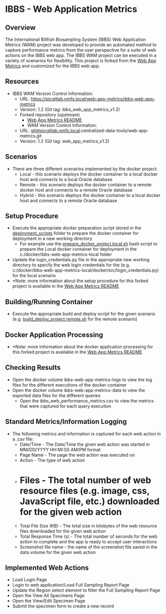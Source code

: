 # IBBS - Web Application Metrics

## Overview
The International Billfish Biosampling System (IBBS) Web Application Metrics (WAM) project was developed to provide an automated method to capture performance metrics from the user perspective for a suite of web  actions on the IBBS web app.  The IBBS WAM project can be executed in a variety of scenarios for flexibility.  This project is forked from the [Web App Metrics](https://picgitlab.nmfs.local/centralized-data-tools/web-app-metrics) and customized for the IBBS web app.  

## Resources
-   IBBS WAM Version Control Information:
    -   URL: https://picgitlab.nmfs.local/web-app-metrics/ibbs-web-app-metrics
    -   Version: 1.2 (Git tag: ibbs_web_app_metrics_v1.2)
    -   Forked repository (upstream)
        -   [Web App Metrics README](https://picgitlab.nmfs.local/centralized-data-tools/web-app-metrics/-/blob/main/README.md?ref_type=heads)
        -   WAM Version Control Information:
    -   URL: git@picgitlab.nmfs.local:centralized-data-tools/web-app-metrics.git
    -   Version: 1.2 (Git tag: web_app_metrics_v1.2)

## Scenarios
-   There are three different scenarios implemented by the docker project:
    -   Local - this scenario deploys the docker container to a local docker host and connects to a local Oracle database
    -   Remote - this scenario deploys the docker container to a remote docker host and connects to a remote Oracle database
    -   Hybrid - this scenario deploys the docker container to a local docker host and connects to a remote Oracle database

## Setup Procedure
-   Execute the appropriate docker preparation script stored in the [deployment_scripts](./deployment_scripts) folder to prepare the docker container for deployment in a new working directory
    -   For example use the [prepare_docker_project.local.sh](./deployment_scripts/prepare_docker_project.local.sh) bash script to prepare the Local docker container for deployment in the c:/docker/ibbs-web-app-metrics-local folder
-   Update the login_credentials.py file in the appropriate new working directory to specify the web login credentials for the (e.g. c:/docker/ibbs-web-app-metrics-local/docker/src/login_credentials.py) for the local scenario
-   \*Note: more information about the setup procedure for this forked project is available in the [Web App Metrics README](https://picgitlab.nmfs.local/centralized-data-tools/web-app-metrics/-/blob/main/README.md?ref_type=heads#forked-repository-implementation)

## Building/Running Container
-   Execute the appropriate build and deploy script for the given scenario (e.g. [build_deploy_project.remote.sh](./deployment_scripts/build_deploy_project.remote.sh) for the remote scenario)

## Docker Application Processing
-   \*Note: more information about the docker application processing for this forked project is available in the [Web App Metrics README](https://picgitlab.nmfs.local/centralized-data-tools/web-app-metrics/-/blob/main/README.md?ref_type=heads#docker-application-processing)

## Checking Results
-   Open the docker volume ibbs-web-app-metrics-logs to view the log files for the different executions of the docker container
-   Open the docker volume ibbs-web-app-metrics-data to view the exported data files for the different queries
    -   Open the ibbs_web_performance_metrics.csv to view the metrics that were captured for each query execution

## Standard Metrics/Information Logging
-   The following metrics and information is captured for each web action in a .csv file:
    -   Date/Time - The Date/Time the given web action was started in MM/DD/YYYY HH:MI:SS AM/PM format
    -   Page Name - The page the web action was executed on
    -   Action - The type of web action
    -   # Files - The total number of web resource files (e.g. image, css, JavaScript file, etc.) downloaded for the given web action
    -   Total File Size (KB) - The total size in kilobytes of the web resource files downloaded for the given web action
    -   Total Response Time (s) - The total number of seconds for the web action to complete and the app is ready to accept user interactions
    -   Screenshot file name - the name of the screenshot file saved in the data volume for the given web action

## Implemented Web Actions
-   Load Login Page
-   Login to web application/Load Full Sampling Report Page
-   Update the Region select element to filter the Full Sampling Report Page
-   Open the View All Specimens Page
-   Open the View/Edit Specimen Page
-   Submit the specimen form to create a new record
